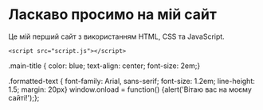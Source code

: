 <!DOCTYPE html>
<html lang="uk">
<head>
    <meta charset="UTF-8">
    <meta name="viewport" content="width=device-width, initial-scale=1.0">
    <title>Мій Перший Сайт</title>
    <link rel="stylesheet" href="styles.css">
</head>
<body>
    <h1 class="main-title">Ласкаво просимо на мій сайт</h1>
    <p class="formatted-text">Це мій перший сайт з використанням HTML, CSS та JavaScript.</p>

    <script src="script.js"></script>
</body>
<html>
 .main-title { color: blue;
    text-align: center;
    font-size: 2em;}

.formatted-text { font-family: Arial, sans-serif;
    font-size: 1.2em;
    line-height: 1.5;
    margin: 20px} 
    window.onload = function()
    {alert('Вітаю вас на моєму сайті!');};
    
